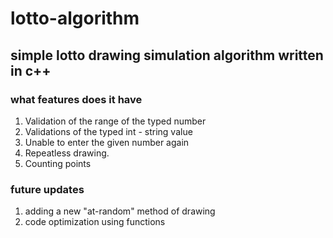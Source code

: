 # lotto-algorithm
## simple lotto drawing simulation algorithm written in c++ 

### what features does it have
1. Validation of the range of the typed number
2. Validations of the typed int - string value
3. Unable to enter the given number again
4. Repeatless drawing.
5. Counting points

### future updates
1. adding a new "at-random" method of drawing
2. code optimization using functions
